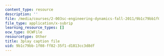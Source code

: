 ```yaml
---
content_type: resource
description: ''
file: /media/courses/2-003sc-engineering-dynamics-fall-2011/9b1c79bb1f08ff8235f1d1813cc3d8df_1xJJu5p3dD0.srt
file_type: application/x-subrip
learning_resource_types: []
ocw_type: OCWFile
resourcetype: Other
title: 3play caption file
uid: 9b1c79bb-1f08-ff82-35f1-d1813cc3d8df
---
```

